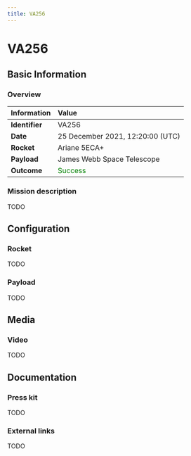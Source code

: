 ```yaml
---
title: VA256
---
```


# VA256
## Basic Information
### Overview
| Information | Value  |
|:-|:-|
| **Identifier** | VA256 |
| **Date** | 25 December 2021, 12:20:00 (UTC) |
| **Rocket** | Ariane 5ECA+ |
| **Payload** | James Webb Space Telescope |
| **Outcome** | <span style="color:green">Success</span> |

### Mission description
TODO 
## Configuration
### Rocket
TODO
### Payload
TODO
## Media
### Video
TODO
## Documentation
### Press kit
TODO
### External links
TODO